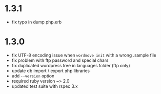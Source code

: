 # 1.3.1
- fix typo in dump.php.erb

# 1.3.0
- fix UTF-8 encoding issue when `wordmove init` with a wrong .sample file
- fix problem with ftp password and special chars
- fix duplicated wordpress tree in languages folder (ftp only)
- update db import / export php libraries
- add `--version` option
- required ruby version ~> 2.0
- updated test suite with rspec 3.x
